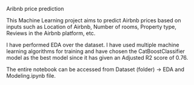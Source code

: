 Aribnb price prediction

This Machine Learning project aims to predict Airbnb prices based on inputs such as Location of Airbnb, Number of rooms, Property type, Reviews in the Airbnb platform, etc.

I have performed EDA over the dataset. I have used multiple machine learning algorithms for training and have chosen the CatBoostClassifier model as the best model since it has given an Adjusted R2 score of 0.76. 

The entire notebook can be accessed from Dataset (folder) -> EDA and Modeling.ipynb file.